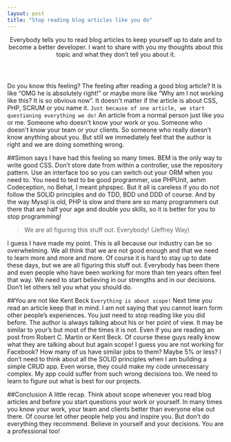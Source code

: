 ```yaml
---
layout: post
title: "Stop reading blog articles like you do"
---
```



<header>
Everybody tells you to read blog articles to keep yourself up to date and to become a better developer. I want to share with you my thoughts about this topic and what they don’t tell you about it.
</header>

Do you know this feeling? The feeling after reading a good blog article? It is like “OMG he is absolutely right!” or maybe more like “Why am I not working like this? It is so obvious now”. It doesn't matter if the article is about CSS, PHP, SCRUM or you name it. `Just because of one article, we start questioning everything we do!` An article from a normal person just like you or me. Someone who doesn't know your work or you. Someone who doesn't know your team or your clients. So someone who really doesn’t know anything about you. But still we immediately feel that the author is right and we are doing something wrong.

##Simon says
I have had this feeling so many times. BEM is the only way to write good CSS. Don’t store date from within a controller, use the repository pattern. Use an interface too so you can switch out your ORM when you need to. You need to test to be good programmer, use PHPUnit, aehm Codeception, no Behat, I meant phpspec. But it all is careless if you do not follow the SOLID principles and do TDD, BDD und DDD of course. And by the way Mysql is old, PHP is slow and there are so many programmers out there that are half your age and double you skills, so it is better for you to stop programming!

<blockquote>
We are all figuring this stuff out. Everybody! (Jeffrey Way)
</blockquote>

I guess I have made my point. This is all because our industry can be so overwhelming. We all think that we are not good enough and that we need to learn more and more and more. Of course it is hard to stay up to date these days, but we are all figuring this stuff out. Everybody has been there and even people who have been working for more than ten years often feel that way. We need to start believing in our strengths and in our decisions. Don’t let others tell you what you should do.

##You are not like Kent Beck
`Everything is about scope!` Next time you read an article keep that in mind. I am not saying that you cannot learn form other people’s experiences. You just need to stop reading like you did before. The author is always talking about his or her point of view. It may be similar to your’s but most of the times it is not. Even if you are reading an post from Robert C. Martin or Kent Beck. Of course these guys really know what they are talking about but again scope! I guess you are not working for Facebook? How many of us have similar jobs to them? Maybe 5% or less? I don’t need to think about all the SOLID principles when I am building a simple CRUD app. Even worse, they could make my code unnecessary complex. My app could suffer from such wrong decisions too. We need to learn to figure out what is best for our projects.

##Conclusion
A little recap. Think about scope whenever you read blog articles and before you start questions your work or yourself. In many times you know your work, your team and clients better than everyone else out there. Of course let other people help you and inspire you. But don’t do everything they recommend. Believe in yourself and your decisions. You are a professional too!
   